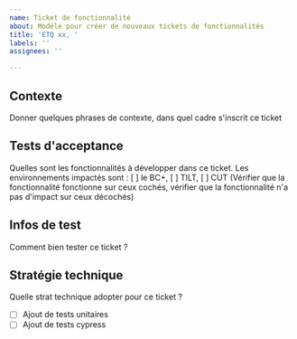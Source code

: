 ```yaml
---
name: Ticket de fonctionnalité
about: Modèle pour créer de nouveaux tickets de fonctionnalités
title: 'ETQ xx, '
labels: ''
assignees: ''

---
```


## Contexte

Donner quelques phrases de contexte, dans quel cadre s'inscrit ce ticket

## Tests d'acceptance

Quelles sont les fonctionnalités à développer dans ce ticket.
Les environnements impactés sont : [ ] le BC+, [ ] TILT, [ ] CUT (Vérifier que la fonctionnalité fonctionne sur ceux cochés, vérifier que la fonctionnalité n'a pas d'impact sur ceux décochés)

## Infos de test

Comment bien tester ce ticket ?

## Stratégie technique

Quelle strat technique adopter pour ce ticket ?

- [ ] Ajout de tests unitaires
- [ ] Ajout de tests cypress
